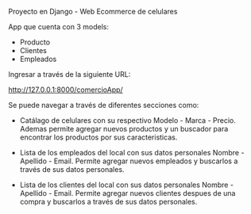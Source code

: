 Proyecto en Django - Web Ecommerce de celulares

App que cuenta con 3 models:
* Producto
* Clientes
* Empleados

Ingresar a través de la siguiente URL:

http://127.0.0.1:8000/comercioApp/

Se puede navegar a través de diferentes secciones como:

* Catálago de celulares con su respectivo Modelo - Marca - Precio. Ademas permite agregar nuevos productos y un buscador para encontrar los productos por sus caracteristicas.

* Lista de los empleados del local con sus datos personales Nombre - Apellido - Email. Permite agregar nuevos empleados y buscarlos a través de sus datos personales.

* Lista de los clientes del local con sus datos personales Nombre - Apellido - Email. Permite agregar nuevos clientes despues de una compra y buscarlos a través de sus datos personales.

